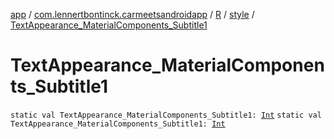 [app](../../../index.md) / [com.lennertbontinck.carmeetsandroidapp](../../index.md) / [R](../index.md) / [style](index.md) / [TextAppearance_MaterialComponents_Subtitle1](./-text-appearance_-material-components_-subtitle1.md)

# TextAppearance_MaterialComponents_Subtitle1

`static val TextAppearance_MaterialComponents_Subtitle1: `[`Int`](https://kotlinlang.org/api/latest/jvm/stdlib/kotlin/-int/index.html)
`static val TextAppearance_MaterialComponents_Subtitle1: `[`Int`](https://kotlinlang.org/api/latest/jvm/stdlib/kotlin/-int/index.html)